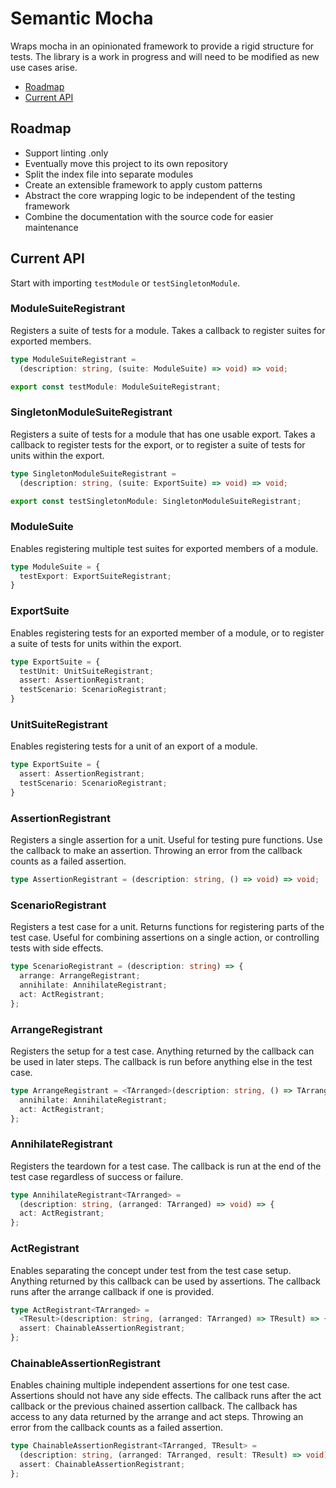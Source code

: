 # Semantic Mocha

Wraps mocha in an opinionated framework to provide a rigid structure for tests.
The library is a work in progress and will need to be modified as new use cases arise.

- [Roadmap](#roadmap)
- [Current API](#current-api)

## Roadmap

- Support linting .only
- Eventually move this project to its own repository
- Split the index file into separate modules
- Create an extensible framework to apply custom patterns
- Abstract the core wrapping logic to be independent of the testing framework
- Combine the documentation with the source code for easier maintenance

## Current API

Start with importing `testModule` or `testSingletonModule`.

### ModuleSuiteRegistrant

Registers a suite of tests for a module. Takes a callback to register suites for exported members.

```ts
type ModuleSuiteRegistrant =
  (description: string, (suite: ModuleSuite) => void) => void;

export const testModule: ModuleSuiteRegistrant;
```

### SingletonModuleSuiteRegistrant

Registers a suite of tests for a module that has one usable export.
Takes a callback to register tests for the export,
or to register a suite of tests for units within the export.

```ts
type SingletonModuleSuiteRegistrant =
  (description: string, (suite: ExportSuite) => void) => void;

export const testSingletonModule: SingletonModuleSuiteRegistrant;
```

### ModuleSuite

Enables registering multiple test suites for exported members of a module.

```ts
type ModuleSuite = {
  testExport: ExportSuiteRegistrant;
}
```

### ExportSuite

Enables registering tests for an exported member of a module,
or to register a suite of tests for units within the export.

```ts
type ExportSuite = {
  testUnit: UnitSuiteRegistrant;
  assert: AssertionRegistrant;
  testScenario: ScenarioRegistrant;
}
```

### UnitSuiteRegistrant

Enables registering tests for a unit of an export of a module.

```ts
type ExportSuite = {
  assert: AssertionRegistrant;
  testScenario: ScenarioRegistrant;
}
```

### AssertionRegistrant

Registers a single assertion for a unit. Useful for testing pure functions.
Use the callback to make an assertion. Throwing an error from the callback counts as a failed assertion.

```ts
type AssertionRegistrant = (description: string, () => void) => void;
```

### ScenarioRegistrant

Registers a test case for a unit. Returns functions for registering parts of the test case.
Useful for combining assertions on a single action, or controlling tests with side effects.

```ts
type ScenarioRegistrant = (description: string) => {
  arrange: ArrangeRegistrant;
  annihilate: AnnihilateRegistrant;
  act: ActRegistrant;
};
```

### ArrangeRegistrant

Registers the setup for a test case.
Anything returned by the callback can be used in later steps.
The callback is run before anything else in the test case.

```ts
type ArrangeRegistrant = <TArranged>(description: string, () => TArranged) => {
  annihilate: AnnihilateRegistrant;
  act: ActRegistrant;
};
```

### AnnihilateRegistrant

Registers the teardown for a test case.
The callback is run at the end of the test case regardless of success or failure.

```ts
type AnnihilateRegistrant<TArranged> =
  (description: string, (arranged: TArranged) => void) => {
  act: ActRegistrant;
};
```

### ActRegistrant

Enables separating the concept under test from the test case setup.
Anything returned by this callback can be used by assertions.
The callback runs after the arrange callback if one is provided.

```ts
type ActRegistrant<TArranged> =
  <TResult>(description: string, (arranged: TArranged) => TResult) => {
  assert: ChainableAssertionRegistrant;
};
```

### ChainableAssertionRegistrant

Enables chaining multiple independent assertions for one test case.
Assertions should not have any side effects.
The callback runs after the act callback or the previous chained assertion callback.
The callback has access to any data returned by the arrange and act steps.
Throwing an error from the callback counts as a failed assertion.

```ts
type ChainableAssertionRegistrant<TArranged, TResult> =
  (description: string, (arranged: TArranged, result: TResult) => void) => {
  assert: ChainableAssertionRegistrant;
};
```
